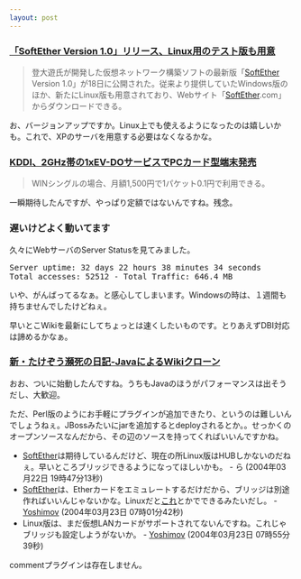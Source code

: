 ```yaml
---
layout: post
---
```

<h3><a href="http://internet.watch.impress.co.jp/cda/news/2004/03/18/2493.html">「SoftEther Version 1.0」リリース、Linux用のテスト版も用意</a></h3>
<blockquote><p>登大遊氏が開発した仮想ネットワーク構築ソフトの最新版「<a href="http://www.softether.com/jp/">SoftEther</a> Version 1.0」が18日に公開された。従来より提供していたWindows版のほか、新たにLinux版も用意されており、Webサイト「<a href="http://www.softether.com/jp/">SoftEther</a>.com」からダウンロードできる。</p>
</blockquote>
<p>お、バージョンアップですか。Linux上でも使えるようになったのは嬉しいかも。これで、XPのサーバを用意する必要はなくなるかな。</p>
<h3><a href="http://k-tai.impress.co.jp/cda/article/news_toppage/18128.html">KDDI、2GHz帯の1xEV-DOサービスでPCカード型端末発売</a></h3>
<blockquote><p>WINシングルの場合、月額1,500円で1パケット0.1円で利用できる。</p>
</blockquote>
<p>一瞬期待したんですが、やっぱり定額ではないんですね。残念。</p>
<h3>遅いけどよく動いてます</h3>
<p>久々にWebサーバのServer Statusを見てみました。</p>
<pre>Server uptime: 32 days 22 hours 38 minutes 34 seconds
Total accesses: 52512 - Total Traffic: 646.4 MB
</pre>
<p>いや、がんばってるなぁ。と感心してしまいます。Windowsの時は、１週間も持ちませんでしたけどねぇ。</p>
<p>早いとこWikiを最新にしてちょっとは速くしたいものです。とりあえずDBI対応は諦めるかなぁ。</p>
<h3><a href="http://www3.vis.ne.jp/~asaki/p_diary/diary.cgi?Date=2004-03-18#2004031803">新・たけぞう瀕死の日記-JavaによるWikiクローン</a></h3>
<p>おお、ついに始動したんですね。うちもJavaのほうがパフォーマンスは出そうだし、大歓迎。</p>
<p>ただ、Perl版のようにお手軽にプラグインが追加できたり、というのは難しいんでしょうねぇ。JBossみたいにjarを追加するとdeployされるとか。。せっかくのオープンソースなんだから、その辺のソースを持ってくればいいんですかね。</p>
<ul>
<li><a href="http://www.softether.com/jp/">SoftEther</a>は期待しているんだけど、現在の所Linux版はHUBしかないのだねぇ。早いところブリッジできるようになってほしいかも。 - ら (2004年03月22日 19時47分13秒)</li>
<li><a href="http://www.softether.com/jp/">SoftEther</a>は、Etherカードをエミュレートするだけだから、ブリッジは別途作ればいいんじゃないかな。Linuxだと<a href="http://bridge.sourceforge.net/">これ</a>とかでできるみたいだし。 - <a href="/?page=Yoshimov" class="wikipage">Yoshimov</a> (2004年03月23日 07時01分42秒)</li>
<li>Linux版は、まだ仮想LANカードがサポートされてないんですね。これじゃブリッジも設定しようがないか。 - <a href="/?page=Yoshimov" class="wikipage">Yoshimov</a> (2004年03月23日 07時55分39秒)</li>
</ul>
<p><span class="error">commentプラグインは存在しません。</span> </p>
